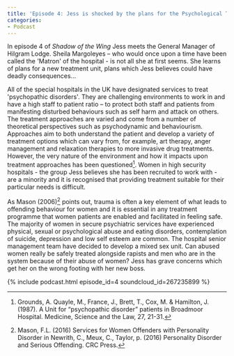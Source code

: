 ```yaml
---
title: 'Episode 4: Jess is shocked by the plans for the Psychological Treatment Unit'
categories:
- Podcast
---
```


In episode 4 of _Shadow of the Wing_ Jess meets the General Manager of Hilgram Lodge. Sheila Margoleyes – who would once upon a time have been called the 'Matron' of the hospital - is not all she at first seems.  She learns of plans for a new treatment unit, plans which Jess believes could have deadly consequences...

All of the special hospitals in the UK have designated services to treat 'psychopathic disorders'. They are challenging environments to work in and have a high staff to patient ratio – to protect both staff and patients from manifesting disturbed behaviours such as self harm and attack on others. The treatment approaches are varied and come from a number of theoretical perspectives such as psychodynamic and behaviourism.  Approaches aim to both understand the patient and develop a variety of treatment options which can vary from, for example, art therapy, anger management and relaxation therapies to more invasive drug treatments. However, the very nature of the environment and how it impacts upon treatment approaches has been questioned[^1].  Women in high security hospitals - the group Jess believes she has been recruited to work with - are a minority and it is recognised that providing treatment suitable for their particular needs is difficult.

As Mason (2006)[^2] points out, trauma is often a key element of what leads to offending behaviour for women and it is essential in any treatment programme that women patients are enabled and facilitated in feeling safe.  The majority of women in secure psychiatric services have experienced physical, sexual or psychological abuse and eating disorders, contemplation of suicide, depression and low self esteem are common.  The hospital senior management team have decided to develop a mixed sex unit.  Can abused women really be safely treated alongside rapists and men who are in the system because of their abuse of women? Jess has grave concerns which get her on the wrong footing with her new boss.

{% include podcast.html episode_id=4 soundcloud_id=267235899 %}

[^1]: Grounds, A. Quayle, M., France, J., Brett, T., Cox, M. & Hamilton, J. (1987).  A Unit for “psychopathic disorder” patients in Broadmoor Hospital.  Medicine, Science and the Law, 27, 21-31.
[^2]: Mason, F.L. (2016) Services for Women Offenders with Personality Disorder in Newrith, C., Meux, C., Taylor, p. (2016) Personality Disorder and Serious Offending.  CRC Press.  
